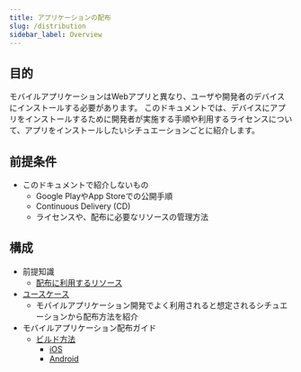 ```yaml
---
title: アプリケーションの配布
slug: /distribution
sidebar_label: Overview
---
```


## 目的

モバイルアプリケーションはWebアプリと異なり、ユーザや開発者のデバイスにインストールする必要があります。
このドキュメントでは、デバイスにアプリをインストールするために開発者が実施する手順や利用するライセンスについて、アプリをインストールしたいシチュエーションごとに紹介します。

## 前提条件

- このドキュメントで紹介しないもの
  - Google PlayやApp Storeでの公開手順
  - Continuous Delivery (CD)
  - ライセンスや、配布に必要なリソースの管理方法

## 構成

<!-- Getting Startedの帯のやつにしたい -->

- 前提知識
  - [配布に利用するリソース](distribution/resource)
- [ユースケース](distribution/usecase)
  - モバイルアプリケーション開発でよく利用されると想定されるシチュエーションから配布方法を紹介
- モバイルアプリケーション配布ガイド
  - [ビルド方法](distribution/build/index)
    - [iOS](build/ios/overview)
    - [Android](build/android/overview)

